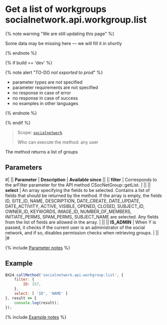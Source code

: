 # Get a list of workgroups socialnetwork.api.workgroup.list

{% note warning "We are still updating this page" %}

Some data may be missing here — we will fill it in shortly

{% endnote %}

{% if build == 'dev' %}

{% note alert "TO-DO _not exported to prod_" %}

- parameter types are not specified
- parameter requirements are not specified
- no response in case of error
- no response in case of success
- no examples in other languages

{% endnote %}

{% endif %}

> Scope: [`socialnetwork`](../scopes/permissions.md)
>
> Who can execute the method: any user

The method returns a list of groups

## Parameters

#|
|| **Parameter** | **Description** | **Available since** ||
|| **filter** | Corresponds to the arFilter parameter for the API method CSocNetGroup::getList. | ||
|| **select** | An array specifying the fields to be selected. Contains a list of fields that should be returned by the method. If the array is empty, the fields ID, SITE_ID, NAME, DESCRIPTION, DATE_CREATE, DATE_UPDATE, DATE_ACTIVITY, ACTIVE, VISIBLE, OPENED, CLOSED, SUBJECT_ID, OWNER_ID, KEYWORDS, IMAGE_ID, NUMBER_OF_MEMBERS, INITIATE_PERMS, SPAM_PERMS, SUBJECT_NAME are selected. Any fields from the list of fields are allowed in the array. | ||
|| **IS_ADMIN** | When Y is passed, it checks if the current user is an administrator of the social network, and if so, disables permission checks when retrieving groups. | ||
|#

{% include [Parameter notes](../../_includes/required.md) %}

## Example

```js
BX24.callMethod('socialnetwork.api.workgroup.list', {
    filter: {
        ID: 157,
    },
    select: [ 'ID', 'NAME' ]
}, result => {
    console.log(result);
});
```
{% include [Example notes](../../_includes/examples.md) %}
